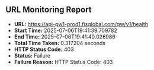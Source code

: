## URL Monitoring Report

- **URL:** https://api-gw1-prod1.fisglobal.com/gw/v1/health
- **Start Time:** 2025-07-06T19:41:39.709782
- **End Time:** 2025-07-06T19:41:40.026986
- **Total Time Taken:** 0.317204 seconds
- **HTTP Status Code:** 403
- **Status:** Failure
- **Failure Reason:** HTTP Status Code: 403
